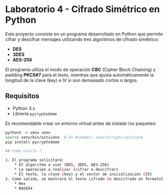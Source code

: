 # Laboratorio 4 - Cifrado Simétrico en Python

Este proyecto consiste en un programa desarrollado en Python que permite cifrar y descifrar mensajes utilizando tres algoritmos de cifrado simétrico:

- **DES**
- **3DES**
- **AES-256**

El programa utiliza el modo de operación **CBC** (Cipher Block Chaining) y padding **PKCS#7** para el texto, mientras que ajusta automáticamente la longitud de la clave (key) e IV si son demasiado cortos o largos.

## Requisitos
- Python 3.x
- Librería `pycryptodome`

Es recomendable crear un entorno virtual antes de instalar los paquetes:

```bash
python3 -m venv venv
source venv/bin/activate  # En Windows: venv\Scripts\activate
pip install pycryptodome

## Como usarlo ?

1. El programa solicitará:
    * El algoritmo a usar (DES, 3DES, AES-256)
    * La operación a realizar (cifrar o descifrar)
    * El texto, la clave (key) y el vector de inicialización (IV)
2. Como salida, se mostrará el texto cifrado (o descifrado en formato):
    * Hex
    * BASE64

  
